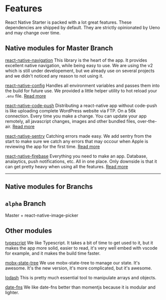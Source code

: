 # Features

React Native Starter is packed with a lot great features. These dependencies are shipped by default. They are strictly opinionated by Ueno and may change over time.

## Native modules for Master Branch

[react-native-navigation](https://github.com/wix/react-native-navigation) This library is the heart of the app. It provides excellent native navigation, while being easy to use. We are using the v2 which is still under developement, but we already use on several projects and we didn't noticed any reason to not using it.

[react-native-config](https://github.com/luggit/react-native-config) Handles all environment variables and passes them into the build for future use. We provided a little helper utility to hot reload your `.env` file. [Read more](/ENV.md)

[react-native-code-push](https://github.com/Microsoft/react-native-code-push) Distributing a react-native app without code-push is like uploading complete WordPress website via FTP. On a 56k connection. Every time you make a change. You can update your app remotely, all javascript changes, images and other bundled files, over-the-air. [Read more](/CODEPUSH.md)

[react-native-sentry](https://github.com/getsentry/react-native-sentry) Catching errors made easy. We add sentry from the start to make sure we catch any errors that may occour when Apple is reviewing the app for the first time. [Read more](/SENTRY.md)

[react-native-firebase](https://github.com/invertase/react-native-firebase) Everything you need to make an app. Database, analaytics, push notifications, etc. All in one place. Only downside is that it can get pretty heavy when using all the features. [Read more](/FIREBASE.md)

---

## Native modules for Branchs

## `alpha` Branch

Master + react-native-image-picker

## Other modules

[typescript](https://www.typescriptlang.org/) We like Typescript. It takes a bit of time to get used to it, but it makes the app more solid, easier to read, it's very well embed with vscode for example, and it makes the build time faster.

[mobx-state-tree](https://github.com/mobxjs/mobx-state-tree) We use mobx-state-tree to manage our state. It's awesome. It's the new version, it's more complicated, but it's awesome.

[lodash](https://lodash.com/) This is pretty much essential tool to manipulate arrays and objects.

[date-fns](https://date-fns.org/) We like date-fns better than momentjs because it is modular and lighter.
